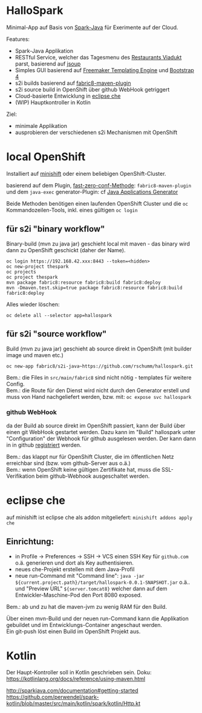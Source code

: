 # HalloSpark

Minimal-App auf Basis von [Spark-Java](http://sparkjava.com/) für Exerimente auf der Cloud. 

Features:  
- Spark-Java Applikation 
- RESTful Service, welcher das Tagesmenu des [Restaurants Viadukt](https://www.restaurant-viadukt.ch/speis-trank/tagesmenue/) parst, basierend auf [jsoup](https://jsoup.org/)
- Simples GUI basierend auf [Freemaker Templating Engine](https://freemarker.apache.org/) und [Bootstrap 4](https://getbootstrap.com/)
- s2i builds basierend auf [fabric8-maven-plugin](https://maven.fabric8.io/) 
- s2i source build in OpenShift über github WebHook getriggert
- Cloud-basierte Entwicklung in [eclipse che](https://www.eclipse.org/che/)
- (WIP) Hauptkontroller in Kotlin

Ziel: 
- minimale Applikation
- ausprobieren der verschiedenen s2i Mechanismen mit OpenShift





# local OpenShift 

Installiert auf [minishift](https://docs.okd.io/latest/minishift/index.html) oder einem beliebigen OpenShift-Cluster. 

basierend auf dem Plugin, [fast-zero-conf-Methode](https://maven.fabric8.io/#zero-config): `fabric8-maven-plugin`  und dem `java-exec` generator-Plugin: 
cf [Java Applications Generator](https://maven.fabric8.io/#generator-java-exec)  

Beide Methoden benötigen einen laufenden OpenShift Cluster und die `oc` Kommandozeilen-Tools, inkl. eines gültigen `oc login` 

## für s2i "binary workflow" 

Binary-build (mvn zu java jar) geschieht local mit maven - das binary wird dann zu OpenShift geschickt (daher der Name). 

    oc login https://192.168.42.xxx:8443 --token=<hidden>
    oc new-project thespark
    oc projects
    oc project thespark
    mvn package fabric8:resource fabric8:build fabric8:deploy
    mvn -Dmaven.test.skip=true package fabric8:resource fabric8:build fabric8:deploy 

Alles wieder löschen: 

    oc delete all --selector app=hallospark



## für s2i "source workflow"

Build (mvn zu java jar) geschieht ab source direkt in OpenShift (mit builder image und maven etc.) 

    oc new-app fabric8/s2i-java~https://github.com/rschumm/hallospark.git


Bem.: die Files in `src/main/fabric8` sind nicht nötig - templates für weitere Config.   
Bem.: die Route für den Dienst wird nicht durch den Generator erstell und muss von Hand nachgeliefert werden, bzw. mit: `oc expose svc hallospark` 

### github WebHook

da der Build ab source direkt im OpenShift passiert, kann der Build über einen git WebHook gestartet werden. Dazu kann im "Build" hallospark unter "Configuration" der Webhook für github ausgelesen werden. Der kann dann in in github [registriert](https://docs.openshift.com/container-platform/3.11/dev_guide/builds/triggering_builds.html#github-webhooks) werden.  

Bem.: das klappt nur für OpenShift Cluster, die im öffentlichen Netz erreichbar sind (bzw. vom github-Server aus o.ä.)  
Bem.: wenn OpenShift keine gültigen Zertifikate hat, muss die SSL-Verifikation beim github-Webhook ausgeschaltet werden.  


# eclipse che

auf  minishift ist eclipse che als addon mitgeliefert: `minishift addons apply che`  

## Einrichtung: 

- in Profile -> Preferences -> SSH -> VCS einen SSH Key für `github.com` o.ä. generieren und dort als Key authentisieren. 
- neues che-Projekt erstellen mit dem Java-Profil 
- neue run-Command mit "Command line": `java -jar ${current.project.path}/target/hallospark-0.0.1-SNAPSHOT.jar` o.ä.. und "Preview URL" `${server.tomcat8}` welcher dann auf dem Entwickler-Maschine-Pod den Port 8080 exposed. 

Bem.: ab und zu hat die maven-jvm zu wenig RAM für den Build. 

Über einen mvn-Build und der neuen run-Command kann die Applikation gebuildet und im Entwicklungs-Container angeschaut werden.  
Ein git-push löst einen Build im OpenShift Projekt aus.  

# Kotlin

Der Haupt-Kontroller soll in Kotlin geschrieben sein. 
Doku:   
https://kotlinlang.org/docs/reference/using-maven.html  

http://sparkjava.com/documentation#getting-started  
https://github.com/perwendel/spark-kotlin/blob/master/src/main/kotlin/spark/kotlin/Http.kt   

